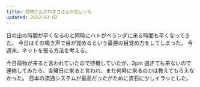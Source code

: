 ```yaml
---
title: 荷物こんクロネコさんが恋しいな
updated: 2022-03-02
---
```


日の出の時間が早くなるのと同時にハトがベランダに来る時間も早くなってきた。
今日はその鳴き声で目が覚めるという最悪の目覚め方をしてしまった。
今週末、ネットを張る方法を考える。

今日荷物が来ると言われていたので待機していたが、2pm 過ぎても来ないので連絡してみたら、金曜日に来ると言われ、また何時に来るのかは教えてもらえなかった。
日本の流通システムが最高だったがために流石に少しイラッとした。
